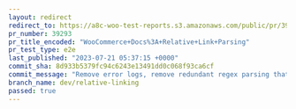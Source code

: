 ```yaml
---
layout: redirect
redirect_to: https://a8c-woo-test-reports.s3.amazonaws.com/public/pr/39293/e2e/index.html
pr_number: 39293
pr_title_encoded: "WooCommerce+Docs%3A+Relative+Link+Parsing"
pr_test_type: e2e
last_published: "2023-07-21 05:37:15 +0000"
commit_sha: 8d933b5379fc94c6243e13491dd0c068f93ca6cf
commit_message: "Remove error logs, remove redundant regex parsing that is handled by …"
branch_name: dev/relative-linking
passed: true
---
```

